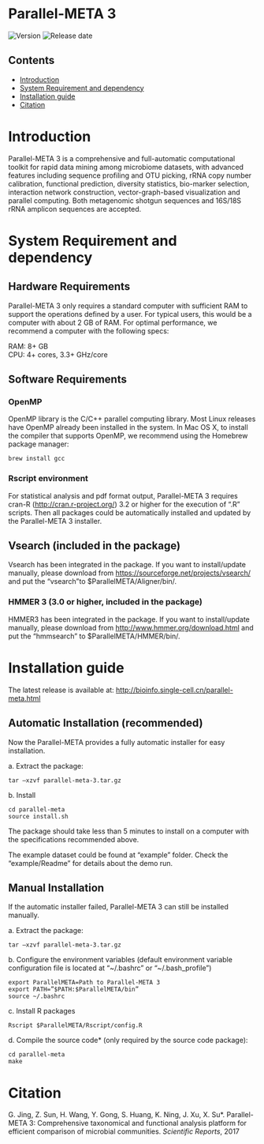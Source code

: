 # Parallel-META 3

![Version](https://img.shields.io/badge/Version-3.6-brightgreen)
![Release date](https://img.shields.io/badge/Release%20date-Dec.%207%2C%202020-brightgreen)

## Contents

- [Introduction](#introduction)
- [System Requirement and dependency](#system-requirement-and-dependency)
- [Installation guide](#installation-guide)
- [Citation](#citation)

# Introduction

Parallel-META 3 is a comprehensive and full-automatic computational toolkit for rapid data mining among microbiome datasets, with advanced features including sequence profiling and OTU picking, rRNA copy number calibration, functional prediction, diversity statistics, bio-marker selection, interaction network construction, vector-graph-based visualization and parallel computing. Both metagenomic shotgun sequences and 16S/18S rRNA amplicon sequences are accepted.

# System Requirement and dependency

## Hardware Requirements

Parallel-META 3 only requires a standard computer with sufficient RAM to support the operations defined by a user. For typical users, this would be a computer with about 2 GB of RAM. For optimal performance, we recommend a computer with the following specs:

  RAM: 8+ GB  
  CPU: 4+ cores, 3.3+ GHz/core

## Software Requirements

### OpenMP
OpenMP library is the C/C++ parallel computing library. Most Linux releases have OpenMP already been installed in the system. In Mac OS X, to install the compiler that supports OpenMP, we recommend using the Homebrew package manager:

```
brew install gcc

```
### Rscript environment
For statistical analysis and pdf format output, Parallel-META 3 requires cran-R (http://cran.r-project.org/) 3.2 or higher for the execution of “.R” scripts. Then all packages could be automatically installed and updated by the Parallel-META 3 installer.

## Vsearch (included in the package)
Vsearch has been integrated in the package. If you want to install/update manually, please download from
https://sourceforge.net/projects/vsearch/
and put the “vsearch”to $ParallelMETA/Aligner/bin/.

### HMMER 3 (3.0 or higher, included in the package)
HMMER3 has been integrated in the package. If you want to install/update manually, please download from
http://www.hmmer.org/download.html
and put the “hmmsearch” to $ParallelMETA/HMMER/bin/.

# Installation guide

The latest release is available at:
http://bioinfo.single-cell.cn/parallel-meta.html

## Automatic Installation (recommended)

Now the Parallel-META provides a fully automatic installer for easy installation.

a. Extract the package:

```
tar –xzvf parallel-meta-3.tar.gz
```

b. Install

```
cd parallel-meta
source install.sh
```

The package should take less than 5 minutes to install on a computer with the specifications recommended above.

The example dataset could be found at “example” folder. Check the “example/Readme” for details about the demo run.

## Manual Installation

If the automatic installer failed, Parallel-META 3 can still be installed manually.

a. Extract the package:

```
tar –xzvf parallel-meta-3.tar.gz
```

b. Configure the environment variables (default environment variable configuration file is located at “\~/.bashrc” or “\~/.bash_profile”)

```
export ParallelMETA=Path to Parallel-META 3
export PATH=”$PATH:$ParallelMETA/bin”
source ~/.bashrc
```

c. Install R packages

```
Rscript $ParallelMETA/Rscript/config.R
```

d. Compile the source code* (only required by the source code package):

```
cd parallel-meta
make
```

# Citation
G. Jing, Z. Sun, H. Wang, Y. Gong, S. Huang, K. Ning, J. Xu, X. Su*. Parallel-META 3: Comprehensive taxonomical and functional analysis platform for efficient comparison of microbial communities. *Scientific Reports*, 2017
